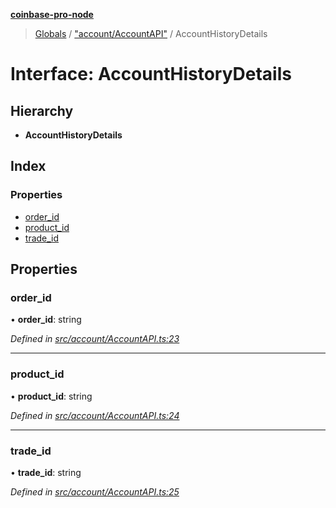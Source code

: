 **[coinbase-pro-node](../README.md)**

> [Globals](../globals.md) / ["account/AccountAPI"](../modules/_account_accountapi_.md) / AccountHistoryDetails

# Interface: AccountHistoryDetails

## Hierarchy

- **AccountHistoryDetails**

## Index

### Properties

- [order_id](_account_accountapi_.accounthistorydetails.md#order_id)
- [product_id](_account_accountapi_.accounthistorydetails.md#product_id)
- [trade_id](_account_accountapi_.accounthistorydetails.md#trade_id)

## Properties

### order_id

• **order_id**: string

_Defined in [src/account/AccountAPI.ts:23](https://github.com/bennycode/coinbase-pro-node/blob/e6678df/src/account/AccountAPI.ts#L23)_

---

### product_id

• **product_id**: string

_Defined in [src/account/AccountAPI.ts:24](https://github.com/bennycode/coinbase-pro-node/blob/e6678df/src/account/AccountAPI.ts#L24)_

---

### trade_id

• **trade_id**: string

_Defined in [src/account/AccountAPI.ts:25](https://github.com/bennycode/coinbase-pro-node/blob/e6678df/src/account/AccountAPI.ts#L25)_
